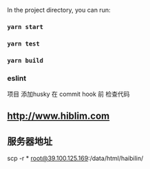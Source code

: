 
In the project directory, you can run:

### `yarn start`

### `yarn test`

### `yarn build`

### eslint  

项目 添加husky   在 commit  hook 前  检查代码 

##  http://www.hiblim.com

## 服务器地址

scp -r * root@39.100.125.169:/data/html/haibilin/

